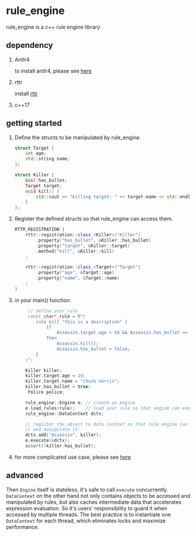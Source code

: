 # **rule_engine**

rule_engine is a c++ rule engine library

## dependency

1. Antlr4

   to install antlr4, please see [here](https://github.com/antlr/antlr4/blob/master/doc/getting-started.md)

2. rttr

   install [rttr](https://www.rttr.org/doc/master/building_install_page.html)

3. c++17

## getting started

1. Define the structs to be manipulated by rule_engine.

   ```c++
   struct Target {
       int age;
       std::string name;
   };
   
   struct Killer {
       bool has_bullet;
       Target target;
       void kill() {
           std::cout << "killing target: " << target.name << std::endl;
       }
   };
   ```

2. Register the defined structs so that rule_engine can access them.

   ```c++
   RTTR_REGISTRATION {
       rttr::registration::class_<Killer>("Killer")
           .property("has_bullet", &Killer::has_bullet)
           .property("target", &Killer::target)
           .method("kill", &Killer::kill)
       ;
   
       rttr::registration::class_<Target>("Target")
           .property("age", &Target::age)
           .property("name", &Target::name)
       ;
   }
   ```

   

3. in your main() function:

   ```c++
   		// define your rule
   		const char* rule = R"(
           rule kill "this is a description" {
               if 
                   Assassin.target.age > 18 && Assassin.has_bullet == true
               then
                   Assassin.kill();
                   Assassin.has_bullet = false;
           }
       )";
   
       Killer killer;
       killer.target.age = 19;
       killer.target.name = "chuck norris";
       killer.has_bullet = true;
   		Police police;
   
       rule_engine::Engine e; // create an engine
       e.load_rules(rule);    // load your rule so that engine can execute it
       rule_engine::DataContext dctx;
   
       // register the object to data context so that rule engine can access
       // and manipulate it.
       dctx.add("Assassin", killer);  
       e.execute(&dctx); 
       assert(!killer.has_bullet);  
   ```

5. for more complicated use case, please see [here](https://github.com/zhaoguojie2010/rule_engine/tree/main/examples)

## advanced 

Then `Engine` itself is stateless, it's safe to call `execute` concurrently. `DataContext` on the other hand not only contains objects to be accessed and manipulated by rules, but also caches intermediate data that accelerates expression evaluation. So it's users' responsibility to guard it when accessed by multiple threads. The best practice is to instantiate one `DataContext` for each thread, which eliminates locks and maximize performance.